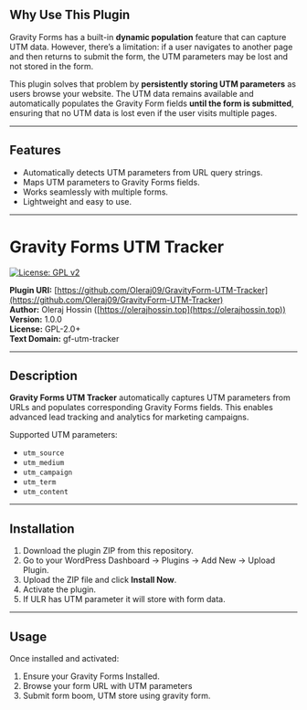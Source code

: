 ## Why Use This Plugin

Gravity Forms has a built-in **dynamic population** feature that can capture UTM data. However, there’s a limitation: if a user navigates to another page and then returns to submit the form, the UTM parameters may be lost and not stored in the form.  

This plugin solves that problem by **persistently storing UTM parameters** as users browse your website. The UTM data remains available and automatically populates the Gravity Form fields **until the form is submitted**, ensuring that no UTM data is lost even if the user visits multiple pages.  

---

## Features

- Automatically detects UTM parameters from URL query strings.  
- Maps UTM parameters to Gravity Forms fields.  
- Works seamlessly with multiple forms.  
- Lightweight and easy to use.  

---

# Gravity Forms UTM Tracker

[![License: GPL v2](https://img.shields.io/badge/License-GPL%20v2-blue.svg)](http://www.gnu.org/licenses/gpl-2.0.txt)

**Plugin URI:** [https://github.com/Oleraj09/GravityForm-UTM-Tracker](https://github.com/Oleraj09/GravityForm-UTM-Tracker)  
**Author:** Oleraj Hossin ([https://olerajhossin.top](https://olerajhossin.top))  
**Version:** 1.0.0  
**License:** GPL-2.0+  
**Text Domain:** gf-utm-tracker  

---

## Description

**Gravity Forms UTM Tracker** automatically captures UTM parameters from URLs and populates corresponding Gravity Forms fields. This enables advanced lead tracking and analytics for marketing campaigns.

Supported UTM parameters:  
- `utm_source`  
- `utm_medium`  
- `utm_campaign`  
- `utm_term`  
- `utm_content`  

---

## Installation

1. Download the plugin ZIP from this repository.  
2. Go to your WordPress Dashboard → Plugins → Add New → Upload Plugin.  
3. Upload the ZIP file and click **Install Now**.  
4. Activate the plugin.  
5. If ULR has UTM parameter it will store with form data. 

---

## Usage

Once installed and activated:

1. Ensure your Gravity Forms Installed.
2. Browse your form URL with UTM parameters
3. Submit form boom, UTM store using gravity form.
